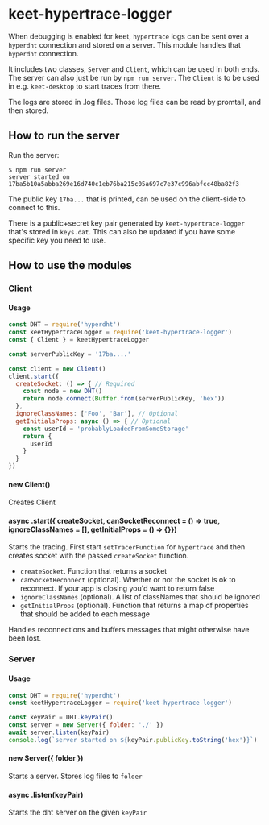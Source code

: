 # keet-hypertrace-logger

When debugging is enabled for keet, `hypertrace` logs can be sent over a `hyperdht` connection and stored on a server. This module handles that `hyperdht` connection.

It includes two classes, `Server` and `Client`, which can be used in both ends. The server can also just be run by `npm run server`. The `Client` is to be used in e.g. `keet-desktop` to start traces from there.

The logs are stored in .log files. Those log files can be read by promtail, and then stored.

## How to run the server

Run the server:

```
$ npm run server
server started on 17ba5b10a5abba269e16d740c1eb76ba215c05a697c7e37c996abfcc48ba82f3
```

The public key `17ba...` that is printed, can be used on the client-side to connect to this.

There is a public+secret key pair generated by `keet-hypertrace-logger` that's stored in `keys.dat`. This can also be updated if you have some specific key you need to use.

## How to use the modules

### Client

#### Usage

``` js
const DHT = require('hyperdht')
const keetHypertraceLogger = require('keet-hypertrace-logger')
const { Client } = keetHypertraceLogger

const serverPublicKey = '17ba....'

const client = new Client()
client.start({
  createSocket: () => { // Required
    const node = new DHT()
    return node.connect(Buffer.from(serverPublicKey, 'hex'))
  },
  ignoreClassNames: ['Foo', 'Bar'], // Optional
  getInitialsProps: async () => { // Optional
    const userId = 'probablyLoadedFromSomeStorage'
    return {
      userId
    }
  }
})

```

#### new Client()

Creates Client

#### async .start({ createSocket, canSocketReconnect = () => true, ignoreClassNames = [], getInitialProps = () => {}})

Starts the tracing. First start `setTracerFunction` for `hypertrace` and then creates socket with the passed `createSocket` function.

- `createSocket`. Function that returns a socket
- `canSocketReconnect` (optional). Whether or not the socket is ok to reconnect. If your app is closing you'd want to return false
- `ignoreClassNames` (optional). A list of classNames that should be ignored
- `getInitialProps` (optional). Function that returns a map of properties that should be added to each message

Handles reconnections and buffers messages that might otherwise have been lost.

### Server

#### Usage

```js
const DHT = require('hyperdht')
const keetHypertraceLogger = require('keet-hypertrace-logger')

const keyPair = DHT.keyPair()
const server = new Server({ folder: './' })
await server.listen(keyPair)
console.log(`server started on ${keyPair.publicKey.toString('hex')}`)
```

#### new Server({ folder })

Starts a server. Stores log files to `folder`

#### async .listen(keyPair)

Starts the dht server on the given `keyPair`
